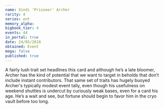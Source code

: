 ```yaml
---
name: Xindi 'Prisoner' Archer
rarity: 4
series: ent
memory_alpha:
bigbook_tier: 4
events: 44
in_portal: true
date: 24/05/2018
obtained: Event
mega: false
published: true
---
```


A fairly lush trait set headlines this card and although he’s a late bloomer, Archer has the kind of potential that we want to target in beholds that don’t include instant contributors. That same set of traits has hugely buoyed Archer's typically modest event tally, even though his usefulness on weekend shuttles is undercut by curiously weak bases, even for a card his age. He’s a wait and see, but fortune should begin to favor him in the cryo vault before too long.
